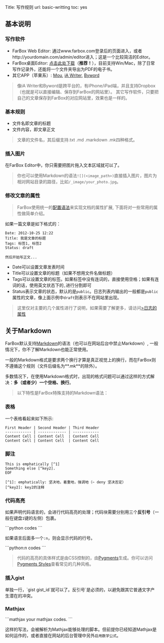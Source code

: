 Title: 写作规则
url: basic-writting
toc: yes

## 基本说明

### 写作软件

- FarBox Web Editor: 通过www.farbox.com登录后的页面进入，或者http://yourdomain.com/admin/editor进入；这是一个比较简洁的Editor。
- FarBox桌面Editor: [点击此处下载](https://www.farbox.com/service/download-editor)（**推荐！**），目前支持Win/Mac，除了日常写作记录外，还能将一个文件夹导出为PDF的电子书。
- 其它APP（苹果系）: [Mou](http://mouapp.com/), [iA Writer](http://www.iawriter.com/), [Byword](http://bywordapp.com)

> 像iA Writer和Byword是跨平台的，有iPhone/iPad端，并且支持Dropbox（也就是可以直接编辑、保存到FarBox的网站里）。
> 其它写作软件，只要把自己的文章保存到FarBox的对应网站里，效果也是一样的。



### 基本规则

- 文件名即文章的标题
- 文件内容，即文章正文

> 文章的文件名，其后缀支持.txt .md .markdown .mk四种格式。  

### 插入图片

在FarBox Editor中，你只需要把图片拖入文本区域就可以了。

> 你也可以使用Markdown的语法`![](<image_path>)`直接插入图片，图片为相对网站目录的路径，比如`/_image/your_photo.jpg`。


### 修改文章的属性

> FarBox使用统一的[配置语法](http://doc.farbox.com/read/syntax-of-configs)来实现文档的属性扩展, 下面将对一些常用的属性做简单介绍。

如果一篇文章是如下格式的：
```
Date: 2012-10-25 12:22
Title: 我是文章的标题
Tags: 标签1, 标签2
Status: draft

然后开始写正文...
```

- Date可以设置文章发表时间
- Title可以设置文章的标题（如果不想用文件名做标题）
- Tags可以设置文章的标签。如果标签中没有连词的，直接使用空格；如果有连词的话，使用英文状态下的`,`进行分割即可
- Status表示文章的状态，默认的是`public`。日志列表内输出的一般都是`public`属性的文章，像上面示例中`draft`则表示不在网站里出现。

> 这里仅对主要的几个属性进行了说明，如果需要了解更多，请访问[>日志的属性](http://doc.farbox.com/read/post-configs)

## 关于Markdown

FarBox默认支持[Markdown](http://wowubuntu.com/markdown/)的语法（也可以在网站后台中禁止Markdown）, 一般情况下，你不了解Markdown也能正常使用。

一般的Markdown格式是要求两个换行才算是真正视觉上的换行，而在FarBox则不遵循这个规则（文件后缀名为**.mk**的除外）。

多数情况下，在使用Markdown格式时，出现的格式问题可以通过这样的方式解决：**多（或者少）一个空格、换行**。

> 以下特性是FarBox特殊支持的Markdown语法：

### 表格
一个表格看起来如下所示:

```
First Header | Second Header | Third Header
------------ | ------------- | ------------
Content Cell | Content Cell  | Content Cell
Content Cell | Content Cell  | Content Cell
```


### 脚注

    This is emphatically [^1]
    Something else [^key2].
    EOF
    
    [^1]: emphatically: 坚决地，着重地，强调地（~ deny 坚决否定）
    [^key2]: key2的注释



### 代码高亮

如果声明代码语言的，会进行代码高亮的处理；代码块需要分别用三个**反引号**（一般在键盘`1`键的左侧）包裹。

\`\`\`python 
codes
\`\`\`

如果语言后面多一个`:n`，则会显示代码的行号。

\`\`\`python:n
codes
\`\`\`

> 代码的高亮的具体样式是由CSS控制的，由[Pygments](http://pygments.org/docs/styles/)生成。你可以访问[Pygments Styles](/pygments.html)查看常见的几种风格。

### 插入gist

单独一行，\`gist gist_id\`就可以了。反引号\`是必须的，以避免跟其它普通文字产生潜在的冲突。


### Mathjax

\`\`\`mathjax
your mathjax codes.
\`\`\`

这样的写法，会被解析为Mathjax能够处理的脚本。但前提你已经知道Mathjax是如何运作的，或者直接在网站的后台管理中另外`启用数学公式`。








